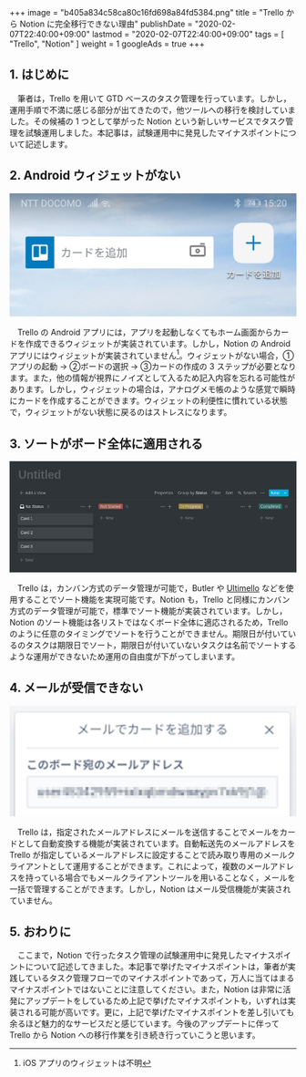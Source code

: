 +++
image = "b405a834c58ca80c16fd698a84fd5384.png"
title = "Trello から Notion に完全移行できない理由"
publishDate = "2020-02-07T22:40:00+09:00"
lastmod = "2020-02-07T22:40:00+09:00"
tags = [ "Trello", "Notion" ]
weight = 1
googleAds = true
+++

## 1. はじめに

　筆者は，Trello を用いて GTD ベースのタスク管理を行っています。しかし，運用手順で不満に感じる部分が出てきたので，他ツールへの移行を検討していました。その候補の 1 つとして挙がった Notion という新しいサービスでタスク管理を試験運用しました。本記事は，試験運用中に発見したマイナスポイントについて記述します。

## 2. Android ウィジェットがない

![](1589ac2cbc08d26bdd30c80e2ac3f955.jpg)

　Trello の Android アプリには，アプリを起動しなくてもホーム画面からカードを作成できるウィジェットが実装されています。しかし，Notion の Android アプリにはウィジェットが実装されていません[^1]。ウィジェットがない場合，①アプリの起動 → ②ボードの選択 → ③カードの作成の 3 ステップが必要となります。また，他の情報が視界にノイズとして入るため記入内容を忘れる可能性があります。しかし，ウィジェットの場合は，アナログメモ帳のような感覚で瞬時にカードを作成することができます。ウィジェットの利便性に慣れている状態で，ウィジェットがない状態に戻るのはストレスになります。

[^1]: iOS アプリのウィジェットは不明

## 3. ソートがボード全体に適用される

![](13de972ca7bd0a9012532433b80398ed.png)

　Trello は，カンバン方式のデータ管理が可能で，Butler や [Ultimello](https://chrome.google.com/webstore/detail/ultimello-the-features-pa/hahbfgjfimnmogoinnenhheepfcphnmm) などを使用することでソート機能を実現可能です。Notion も，Trello と同様にカンバン方式のデータ管理が可能で，標準でソート機能が実装されています。しかし，Notion のソート機能は各リストではなくボード全体に適応されるため，Trello のように任意のタイミングでソートを行うことができません。期限日が付いているのタスクは期限日でソート，期限日が付いていないタスクは名前でソートするような運用ができないため運用の自由度が下がってしまいます。

## 4. メールが受信できない

![](78b52f1e8cbbd91527cef030e50515d5.png)

　Trello は，指定されたメールアドレスにメールを送信することでメールをカードとして自動変換する機能が実装されています。自動転送先のメールアドレスを Trello が指定しているメールアドレスに設定することで読み取り専用のメールクライアントとして運用することができます。これによって，複数のメールアドレスを持っている場合でもメールクライアントツールを用いることなく，メールを一括で管理することができます。しかし，Notion はメール受信機能が実装されていません。

## 5. おわりに

　ここまで，Notion で行ったタスク管理の試験運用中に発見したマイナスポイントについて記述してきました。本記事で挙げたマイナスポイントは，筆者が実践しているタスク管理フローでのマイナスポイントであって，万人に当てはまるマイナスポイントではないことに注意してください。また，Notion は非常に活発にアップデートをしているため上記で挙げたマイナスポイントも，いずれは実装される可能が高いです。更に，上記で挙げたマイナスポイントを差し引いても余るほど魅力的なサービスだと感じています。今後のアップデートに伴って Trello から Notion への移行作業を引き続き行っていこうと思います。